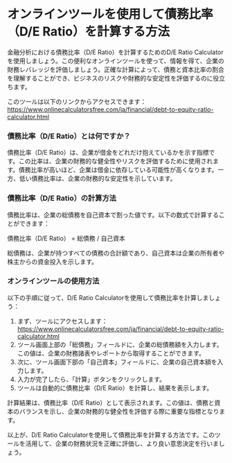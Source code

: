 オンラインツールを使用して債務比率（D/E Ratio）を計算する方法
===================================

金融分析における債務比率（D/E Ratio）を計算するためのD/E Ratio Calculatorを使用しましょう。この便利なオンラインツールを使って、情報を得て、企業の財務レバレッジを評価しましょう。正確な計算によって、債務と資本比率の割合を理解することができ、ビジネスのリスクや財務的な安定性を評価するのに役立ちます。

このツールは以下のリンクからアクセスできます：<https://www.onlinecalculatorsfree.com/ja/financial/debt-to-equity-ratio-calculator.html>

### 債務比率（D/E Ratio）とは何ですか？

債務比率（D/E Ratio）は、企業が借金をどれだけ抱えているかを示す指標です。この比率は、企業の財務的な健全性やリスクを評価するために使用されます。債務比率が高いほど、企業は借金に依存している可能性が高くなります。一方、低い債務比率は、企業の財務的な安定性を示しています。

### 債務比率（D/E Ratio）の計算方法

債務比率は、企業の総債務を自己資本で割った値です。以下の数式で計算することができます：

債務比率（D/E Ratio） = 総債務 / 自己資本

総債務は、企業が持つすべての債務の合計額であり、自己資本は企業の所有者や株主からの資金投入を示します。

### オンラインツールの使用方法

以下の手順に従って、D/E Ratio Calculatorを使用して債務比率を計算しましょう：

1. まず、ツールにアクセスします：<https://www.onlinecalculatorsfree.com/ja/financial/debt-to-equity-ratio-calculator.html>
2. ツール画面上部の「総債務」フィールドに、企業の総債務額を入力します。この値は、企業の財務諸表やレポートから取得することができます。
3. 次に、ツール画面下部の「自己資本」フィールドに、企業の自己資本額を入力します。
4. 入力が完了したら、「計算」ボタンをクリックします。
5. ツールは自動的に債務比率（D/E Ratio）を計算し、結果を表示します。

計算結果は、債務比率（D/E Ratio）として表示されます。この値は、債務と資本のバランスを示し、企業の財務的な健全性を評価する際に重要な指標となります。

以上が、D/E Ratio Calculatorを使用して債務比率を計算する方法です。このツールを活用して、企業の財務状況を正確に評価し、より良い意思決定を行いましょう。